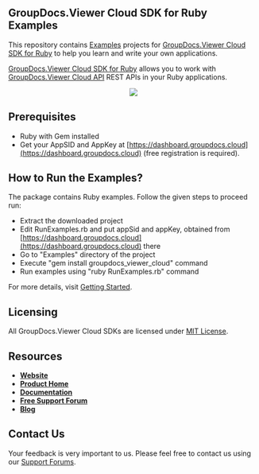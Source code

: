 ## GroupDocs.Viewer Cloud SDK for Ruby Examples
This repository contains [Examples](Examples) projects for [GroupDocs.Viewer Cloud SDK for Ruby](https://github.com/groupdocs-viewer-cloud/groupdocs-viewer-cloud-ruby) to help you learn and write your own applications.

[GroupDocs.Viewer Cloud SDK for Ruby](https://products.groupdocs.cloud/viewer/ruby) allows you to work with [GroupDocs.Viewer Cloud API](https://products.groupdocs.cloud/viewer) REST APIs in your Ruby applications.

<p align="center">
  <a title="Download complete GroupDocs.Viewer Cloud SDK Ruby Example source code" href="https://github.com/groupdocs-viewer-cloud/groupdocs-viewer-cloud-ruby-samples/archive/master.zip">
	<img src="https://raw.github.com/AsposeExamples/java-examples-dashboard/master/images/downloadZip-Button-Large.png" />
  </a>
</p>

## Prerequisites

+ Ruby with Gem installed
+ Get your AppSID and AppKey at [https://dashboard.groupdocs.cloud](https://dashboard.groupdocs.cloud) (free registration is required).

## How to Run the Examples?

The package contains Ruby examples. Follow the given steps to proceed run:

* Extract the downloaded project
* Edit RunExamples.rb and put appSid and appKey, obtained from [https://dashboard.groupdocs.cloud](https://dashboard.groupdocs.cloud) there
* Go to "Examples" directory of the project
* Execute "gem install groupdocs_viewer_cloud" command
* Run examples using "ruby RunExamples.rb" command

For more details, visit  [Getting Started](https://docs.groupdocs.cloud/display/viewercloud/Getting+Started).

## Licensing
All GroupDocs.Viewer Cloud SDKs are licensed under [MIT License](LICENSE).

## Resources
+ [**Website**](https://www.groupdocs.cloud)
+ [**Product Home**](https://products.groupdocs.cloud/viewer)
+ [**Documentation**](https://docs.groupdocs.cloud/display/viewercloud/Home)
+ [**Free Support Forum**](https://forum.groupdocs.cloud/c/viewer)
+ [**Blog**](https://blog.groupdocs.cloud/category/viewer)

## Contact Us
Your feedback is very important to us. Please feel free to contact us using our [Support Forums](https://forum.groupdocs.cloud/c/viewer).
